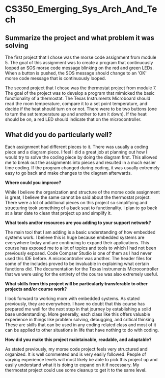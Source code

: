 # CS350_Emerging_Sys_Arch_And_Tech

**Summarize the project and what problem it was solving**
--

The first project that I chose was the morse code assignment from module 5. The goal of this assignment was to create a program that continuously looped an SOS morse code message blinking on the red and green LEDs. When a button is pushed, the SOS message should change to an 'OK' morse code message that is continuously looped.

The second project that I chose was the thermostat project from module 7. The goal of the project was to develop a program that mimicked the basic functionality of a thermostat. The Texas Instruments Microboard should read the room temperature, compare it to a set point temperature, and decide if the heat should turn on or not. There were to be two buttons (one to turn the set temperature up and another to turn it down). If the heat should be on, a red LED should indicate that on the microcontroller.

**What did you do particularly well?**
--

Each assignment had different pieces to it. There was usually a coding piece and a diagram piece. I feel I did a great job at planning out how I would try to solve the coding piece by doing the diagram first. This allowed me to break out the assignments into pieces and resulted in a much easier time coding. If the program changed during coding, it was usually extremely easy to go back and make changes to the diagram afterwards.

**Where could you improve?**

While I believe the organization and structure of the morse code assignment is great, I believe the same cannot be said about the thermostat project. There were a lot of additional pieces on this project so simplifying and structuring took something of a back seat to functionality. I plan to go back at a later date to clean that project up and simplify it.

**What tools and/or resources are you adding to your support network?**

The main tool that I am adding is a basic understanding of how embedded systems work. I believe this is huge because embedded systems are everywhere today and are continuing to expand their applications. This course has exposed me to a lot of topics and tools to which I had not been previously exposed. Code Compser Studio is one of them as I had never used this IDE before. A microcontroller was another. The header files for some of the includes proved to be invaluable in explaining what certain functions did. The documentation for the Texas Instruments Microcontroller that we were using for the entirety of the course was also extremely useful.

**What skills from this project will be particularly transferable to other projects and/or course work?**

I look forward to working more with embedded systems. As stated previously, they are everywhere. I have no doubt that this course has prepared me well for the next step in that journey by establishing a solid base understanding. More generally, each class like this offers valuable experience in things like problem solving, debugging, and critical thinking. These are skills that can be used in any coding related class and most of it can be applied to other situations in life that have nothing to do with coding.

**How did you make this project maintainable, readable, and adaptable?**

As stated previously, my morse code project feels very structured and organized. It is well commented and is very easily followed. People of varying experience levels will most likely be able to pick this project up and easily understand what it is doing to expand on it if necessary. My thermostat project could use some cleanup to get it to the same level. 

